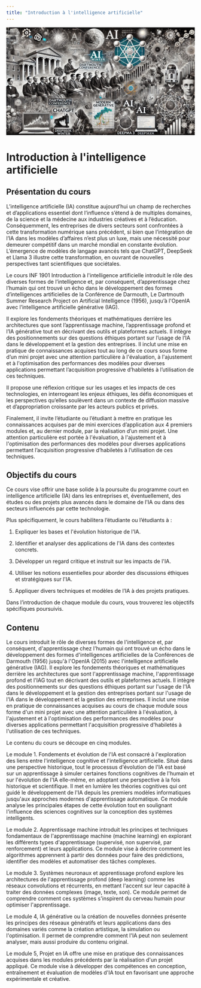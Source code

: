 ```yaml
---
title: "Introduction à l'intelligence artificielle"
---
```


![Header Image](/images/entete-IA-richard.jpeg)

# Introduction à l'intelligence artificielle

## Présentation du cours
L’intelligence artificielle (IA) constitue aujourd’hui un champ de recherches et d’applications essentiel dont l’influence s’étend à de multiples domaines, de la science et la médecine aux industries créatives et à l’éducation. Conséquemment, les entreprises de divers secteurs sont confrontées à cette transformation numérique sans précédent, si bien que l’intégration de l’IA dans les modèles d’affaires n’est plus un luxe, mais une nécessité pour demeurer compétitif dans un marché mondial en constante évolution. L’émergence de modèles de langage avancés tels que ChatGPT, DeepSeek et Llama 3 illustre cette transformation, en ouvrant de nouvelles perspectives tant scientifiques que sociétales.

Le cours INF 1901 Introduction à l'intelligence artificielle introduit le rôle des diverses formes de l’intelligence et, par conséquent, d’apprentissage chez l’humain qui ont trouvé un écho dans le développement des formes d’intelligences artificielles de la Conférence de Darmouth, Le Dartmouth Summer Research Project on Artificial Intelligence (1956), jusqu’à l'OpenIA avec l’intelligence artificielle générative (IAG).

Il explore les fondements théoriques et mathématiques derrière les architectures que sont l’apprentissage machine, l’apprentissage profond et l’IA générative tout en décrivant des outils et plateformes actuels. Il intègre des positionnements sur des questions éthiques portant sur l’usage de l’IA dans le développement et la gestion des entreprises. Il inclut une mise en pratique de connaissances acquises tout au long de ce cours sous forme d’un mini projet avec une attention particulière à l'évaluation, à l'ajustement et à l'optimisation des performances des modèles pour diverses applications permettant l’acquisition progressive d’habiletés à l’utilisation de ces techniques.

Il propose une réflexion critique sur les usages et les impacts de ces technologies, en interrogeant les enjeux éthiques, les défis économiques et les perspectives qu’elles soulèvent dans un contexte de diffusion massive et d’appropriation croissante par les acteurs publics et privés.

Finalement, il invite l’étudiante ou l’étudiant à mettre en pratique les connaissances acquises par de mini exercices d’application aux 4 premiers modules et, au dernier module, par la réalisation d’un mini projet.  Une attention particulière est portée à l'évaluation, à l'ajustement et à l'optimisation des performances des modèles pour diverses applications permettant l’acquisition progressive d’habiletés à l’utilisation de ces techniques.

## Objectifs du cours
Ce cours vise offrir une base solide à la poursuite du programme court en intelligence artificielle (IA) dans les entreprises et, éventuellement, des études ou des projets plus avancés dans le domaine de l'IA ou dans des secteurs influencés par cette technologie.

Plus spécifiquement, le cours habilitera l’étudiante ou l’étudiants à :

1. Expliquer les bases et l'évolution historique de l'IA.

2. Identifier et analyser des applications de l'IA dans des contextes concrets.

3. Développer un regard critique et instruit sur les impacts de l'IA.

4. Utiliser les notions essentielles pour aborder des discussions éthiques et stratégiques sur l'IA.

5. Appliquer divers techniques et modèles de l’IA à des projets pratiques.

Dans l’introduction de chaque module du cours, vous trouverez les objectifs spécifiques poursuivis.

## Contenu
Le cours introduit le rôle de diverses formes de l'intelligence et, par conséquent, d'apprentissage chez l'humain qui ont trouvé un écho dans le développement des formes d'intelligences artificielles de la Conférences de Darmouth (1956) jusqu'à l'OpenIA (2015) avec l'intelligence artificielle générative (IAG). Il explore les fondements théoriques et mathématiques derrière les architectures que sont l'apprentissage machine, l'apprentissage profond et l'IAG tout en décrivant des outils et plateformes actuels. Il intègre des positionnements sur des questions éthiques portant sur l'usage de l'IA dans le développement et la gestion des entreprises portant sur l'usage de l'IA dans le développement et la gestion des entreprises. Il inclut une mise en pratique de connaissances acquises au cours de chaque module sous forme d'un mini projet avec une attention particulière à l'évaluation, à l'ajustement et à l'optimisation des performances des modèles pour diverses applications permettant l'acquisition progressive d'habiletés à l'utilisation de ces techniques.

Le contenu du cours se découpe en cinq modules.

Le module 1. Fondements et évolution de l'IA est consacré à l'exploration des liens entre l'intelligence cognitive et l'intelligence artificielle. Situé dans une perspective historique, tout le processus d'évolution de l'IA est basé sur un apprentissage à simuler certaines fonctions cognitives de l'humain et sur l'évolution de l'IA elle-même, en adoptant une perspective à la fois historique et scientifique. Il met en lumière les théories cognitives qui ont guidé le développement de l'IA depuis les premiers modèles informatiques jusqu'aux approches modernes d'apprentissage automatique. Ce module analyse les principales étapes de cette évolution tout en soulignant l'influence des sciences cognitives sur la conception des systèmes intelligents.

Le module 2.  Apprentissage machine introduit les principes et techniques fondamentaux de l'apprentissage machine (machine learning) en explorant les différents types d'apprentissage (supervisé, non supervisé, par renforcement) et leurs applications. Ce module vise à décrire comment les algorithmes apprennent à partir des données pour faire des prédictions, identifier des modèles et automatiser des tâches complexes.

Le module 3. Systèmes neuronaux et apprentissage profond explore les architectures de l'apprentissage profond (deep learning) comme les réseaux convolutions et récurrents, en mettant l'accent sur leur capacité à traiter des données complexes (image, texte, son). Ce module permet de comprendre comment ces systèmes s'inspirent du cerveau humain pour optimiser l'apprentissage.

Le module 4, IA générative ou la création de nouvelles données présente les principes des réseaux génératifs et leurs applications dans des domaines variés comme la création artistique, la simulation ou l'optimisation. Il permet de comprendre comment l'IA peut non seulement analyser, mais aussi produire du contenu original.

Le module 5, Projet en IA offre une mise en pratique des connaissances acquises dans les modules précédents par la réalisation d'un projet appliqué.  Ce module vise à développer des compétences en conception, entraînement et évaluation de modèles d'IA tout en favorisant une approche expérimentale et créative.

